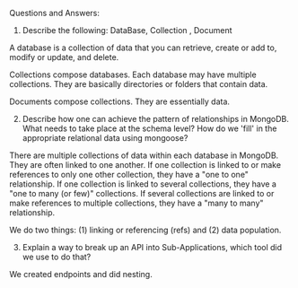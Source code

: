 Questions and Answers:

1. Describe the following: DataBase, Collection , Document

A database is a collection of data that you can retrieve, create or add to, modify or update, and delete.

Collections compose databases. Each database may have multiple collections. They are basically directories or folders that contain data.

Documents compose collections. They are essentially data.

2. Describe how one can achieve the pattern of relationships in MongoDB. What needs to take place at the schema level? How do we 'fill' in the appropriate relational data using mongoose?

There are multiple collections of data within each database in MongoDB. They are often linked to one another. If one collection is linked to or make references to only one other collection, they have a "one to one" relationship. If one collection is linked to several collections, they have a "one to many (or few)" collections. If several collections are linked to or make references to multiple collections, they have a "many to many" relationship.

We do two things: (1) linking or referencing (refs) and (2) data population.

3. Explain a way to break up an API into Sub-Applications, which tool did we use to do that?

We created endpoints and did nesting.